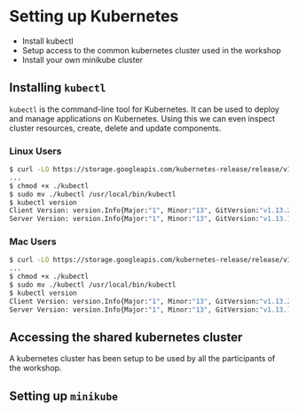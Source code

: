 # Setting up Kubernetes

- Install kubectl
- Setup access to the common kubernetes cluster used in the workshop
- Install your own minikube cluster

## Installing `kubectl`

`kubectl` is the command-line tool for Kubernetes. It can be used to deploy and manage applications on Kubernetes. Using
this we can even inspect cluster resources, create, delete and update components.

### Linux Users

```bash
$ curl -LO https://storage.googleapis.com/kubernetes-release/release/v1.13.2/bin/darwin/amd64/kubectl
...
$ chmod +x ./kubectl
$ sudo mv ./kubectl /usr/local/bin/kubectl
$ kubectl version
Client Version: version.Info{Major:"1", Minor:"13", GitVersion:"v1.13.2", GitCommit:"cff46ab41ff0bb44d8584413b598ad8360ec1def", GitTreeState:"clean", BuildDate:"2019-01-10T23:35:51Z", GoVersion:"go1.11.4", Compiler:"gc", Platform:"linux/amd64"}
Server Version: version.Info{Major:"1", Minor:"13", GitVersion:"v1.13.1", GitCommit:"eec55b9ba98609a46fee712359c7b5b365bdd920", GitTreeState:"clean", BuildDate:"2018-12-13T10:31:33Z", GoVersion:"go1.11.2", Compiler:"gc", Platform:"linux/amd64"}

```

### Mac Users

```bash
$ curl -LO https://storage.googleapis.com/kubernetes-release/release/v1.13.2/bin/linux/amd64/kubectl
...
$ chmod +x ./kubectl
$ sudo mv ./kubectl /usr/local/bin/kubectl
$ kubectl version
Client Version: version.Info{Major:"1", Minor:"13", GitVersion:"v1.13.2", GitCommit:"cff46ab41ff0bb44d8584413b598ad8360ec1def", GitTreeState:"clean", BuildDate:"2019-01-10T23:35:51Z", GoVersion:"go1.11.4", Compiler:"gc", Platform:"linux/amd64"}
Server Version: version.Info{Major:"1", Minor:"13", GitVersion:"v1.13.1", GitCommit:"eec55b9ba98609a46fee712359c7b5b365bdd920", GitTreeState:"clean", BuildDate:"2018-12-13T10:31:33Z", GoVersion:"go1.11.2", Compiler:"gc", Platform:"linux/amd64"}

```

## Accessing the shared kubernetes cluster

A kubernetes cluster has been setup to be used by all the participants of the workshop.

## Setting up `minikube`


